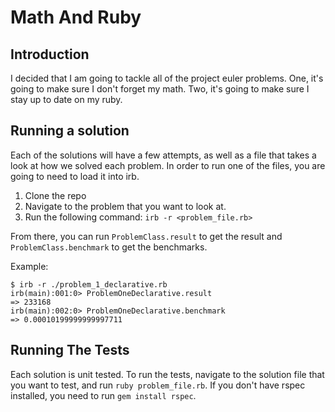 # Math And Ruby

## Introduction

I decided that I am going to tackle all of the project euler problems. One, it's going to make sure I don't forget my math. Two, it's going to make sure I stay up to date on my ruby.

## Running a solution

Each of the solutions will have a few attempts, as well as a file that takes a look at how we solved each problem. In order to run one of the files, you are going to need to load it into irb. 

1. Clone the repo
2. Navigate to the problem that you want to look at.
3. Run the following command: `irb -r <problem_file.rb>`

From there, you can run `ProblemClass.result` to get the result and `ProblemClass.benchmark` to get the benchmarks.

Example:
```
$ irb -r ./problem_1_declarative.rb
irb(main):001:0> ProblemOneDeclarative.result
=> 233168
irb(main):002:0> ProblemOneDeclarative.benchmark
=> 0.00010199999999997711
```

## Running The Tests

Each solution is unit tested. To run the tests, navigate to the solution file that you want to test, and run `ruby problem_file.rb`. If you don't have rspec installed, you need to run `gem install rspec`.